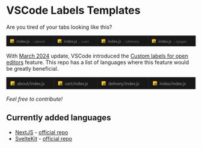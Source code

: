 # VSCode Labels Templates

Are you tired of your tabs looking like this?

![Old boring tabs](src/old-tabs.png)

With [March 2024](https://code.visualstudio.com/updates/v1_88) update, VSCode introduced the [Custom labels for open editors](https://code.visualstudio.com/updates/v1_88#_custom-labels-for-open-editors) feature. This repo has a list of languages where this feature would be greatly beneficial.

![New shiny tabs](src/new-tabs.png)

_Feel free to contribute!_

## Currently added languages

- [NextJS](./configs/nextjs.json) - [official repo](https://github.com/vercel/next.js)
- [SvelteKit](./configs/sveltekit.json) - [official repo](https://github.com/sveltejs/kit)
